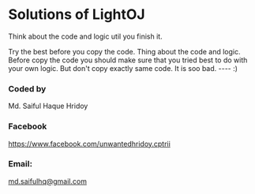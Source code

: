 # Solutions of LightOJ
Think about the code and logic util you finish it.

Try the best before you copy the code. Thing about the code and logic. Before copy the code you should make sure that you tried best to do with your own logic. But don't copy exactly same code. It is soo bad. ---- :)

### Coded by
Md. Saiful Haque Hridoy
### Facebook 
https://www.facebook.com/unwantedhridoy.cptrii 
### Email: 
md.saifulhq@gmail.com
